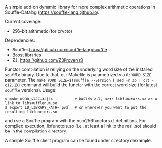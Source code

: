 A simple add-on dynamic library for more complex arithmetic operations in Souffle-Datalog
(https://souffle-lang.github.io).

Current coverage:
 - 256-bit arithmetic (for crypto)

Dependencies:
 - Souffle: https://github.com/souffle-lang/souffle
 - Boost libraries
 - Z3: https://github.com/Z3Prover/z3

Functor compilation is rellying on the underlying word size of the installed `souffle` binary.
Due to that, our Makefile is parametrized via its `WORD_SIZE` parameter.
The `make WORD_SIZE=$(souffle --version | sed -n 3p | cut -c12,13)` command will build the functor with the correct word size (for latest `souffle` versions). 
Usage:

    $ make WORD_SIZE=32|64          # builds all, sets libfunctors.so as a link to libsoufflenum.so
    $ export LD_LIBRARY_PATH=`pwd`  # or wherever you want to put the resulting libfunctors.so

and use a Souffle program with the num256functors.dl definitions. For compiled execution, libfunctors.so (i.e., at least a
link to the real .so) should be in the compilation directory.

A sample Souffle client program can be found under directory dlexample.  
